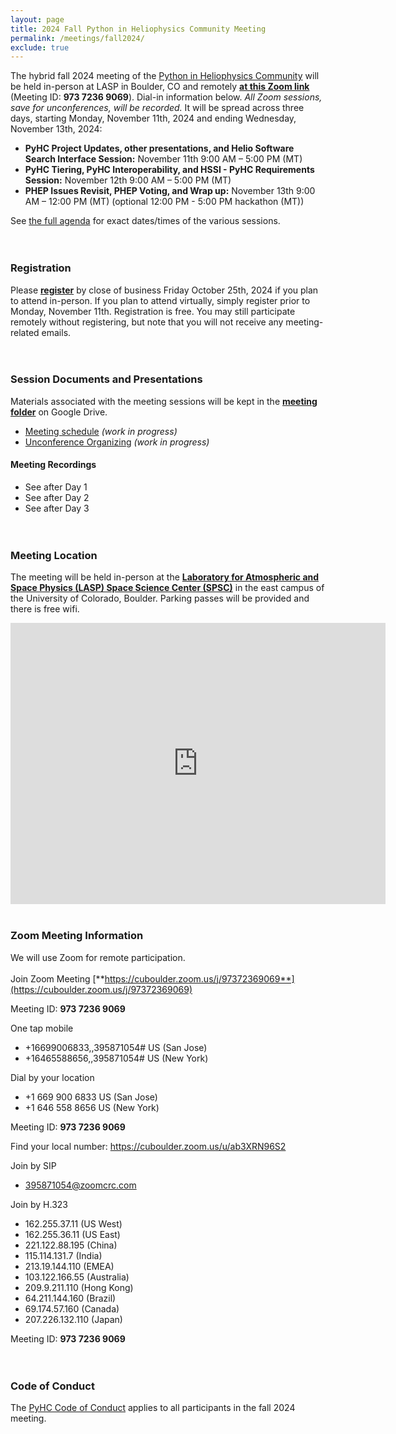 ```yaml
---
layout: page
title: 2024 Fall Python in Heliophysics Community Meeting
permalink: /meetings/fall2024/
exclude: true
---
```


The hybrid fall 2024 meeting of the [Python in Heliophysics Community](https://pyhc.org) will be held in-person at LASP in Boulder, CO and remotely [**at this Zoom link**](https://cuboulder.zoom.us/j/97372369069) (Meeting ID: **973 7236 9069**). Dial-in information below. _All Zoom sessions, save for unconferences, will be recorded._ It will be spread across three days, starting Monday, November 11th, 2024 and ending Wednesday, November 13th, 2024: 

 - **PyHC Project Updates, other presentations, and Helio Software Search Interface Session:** November 11th 9:00 AM – 5:00 PM (MT)
 - **PyHC Tiering, PyHC Interoperability, and HSSI - PyHC Requirements Session:** November 12th 9:00 AM – 5:00 PM (MT)
 - **PHEP Issues Revisit, PHEP Voting, and Wrap up:** November 13th 9:00 AM – 12:00 PM (MT) (optional 12:00 PM - 5:00 PM hackathon (MT))
 
See [the full agenda](https://docs.google.com/spreadsheets/d/1a72zh8hiqs14Oyw32gUqliNHFEPcCJZT/edit?usp=sharing&ouid=111688094316717381127&rtpof=true&sd=true) for exact dates/times of the various sessions.
<br><br><br>
### Registration

Please [**register**](https://forms.gle/rfmQaiSa8uSbFZdTA) by close of business Friday October 25th, 2024 if you plan to attend in-person. If you plan to attend virtually, simply register prior to Monday, November 11th.  Registration is free.  You may still participate remotely without registering, but note that you will not receive any meeting-related emails.
<br><br><br>

### Session Documents and Presentations

Materials associated with the meeting sessions will be kept in the [**meeting folder**](https://drive.google.com/drive/folders/1_PrioZvEfNhcQ5ISOjHHZ4XQZKHk2Ohq?usp=drive_link) on Google Drive.

 - [Meeting schedule](https://docs.google.com/spreadsheets/d/1a72zh8hiqs14Oyw32gUqliNHFEPcCJZT/edit?usp=sharing&ouid=111688094316717381127&rtpof=true&sd=true) _(work in progress)_
 - [Unconference Organizing](https://docs.google.com/spreadsheets/d/1vmgE2ftxMfFyR3NafmYxGSdlDKUQSumSol8nUl8KOqk/edit?usp=sharing) _(work in progress)_

#### Meeting Recordings

 - See after Day 1
 - See after Day 2
 - See after Day 3
<br><br><br>

### Meeting Location
The meeting will be held in-person at the [**Laboratory for Atmospheric and Space Physics (LASP) Space Science Center (SPSC)**](https://maps.app.goo.gl/L17XqXwm4xQL1quHA) in the east campus of the University of Colorado, Boulder. Parking passes will be provided and there is free wifi.
<iframe src="https://www.google.com/maps/embed?pb=!1m18!1m12!1m3!1d24446.802989459702!2d-105.28366684913635!3d40.01178966404206!2m3!1f0!2f0!3f0!3m2!1i1024!2i768!4f13.1!3m3!1m2!1s0x876bedc3b54833db%3A0xaceb31dee37cb2ac!2sLASP!5e0!3m2!1sen!2sus!4v1730933322079!5m2!1sen!2sus" width="600" height="450" style="border:0;" allowfullscreen="" loading="lazy" referrerpolicy="no-referrer-when-downgrade"></iframe>
<br><br>

### Zoom Meeting Information
We will use Zoom for remote participation.
<br><br>
Join Zoom Meeting
[**https://cuboulder.zoom.us/j/97372369069**](https://cuboulder.zoom.us/j/97372369069)

Meeting ID: **973 7236 9069**

One tap mobile
 - +16699006833,,395871054# US (San Jose)
 - +16465588656,,395871054# US (New York)

Dial by your location
 - +1 669 900 6833 US (San Jose)
 - +1 646 558 8656 US (New York)

Meeting ID: **973 7236 9069**

Find your local number: https://cuboulder.zoom.us/u/ab3XRN96S2

Join by SIP
 - 395871054@zoomcrc.com

Join by H.323
 - 162.255.37.11 (US West)
 - 162.255.36.11 (US East)
 - 221.122.88.195 (China)
 - 115.114.131.7 (India)
 - 213.19.144.110 (EMEA)
 - 103.122.166.55 (Australia)
 - 209.9.211.110 (Hong Kong)
 - 64.211.144.160 (Brazil)
 - 69.174.57.160 (Canada)
 - 207.226.132.110 (Japan)

Meeting ID: **973 7236 9069**
<br><br><br>

### Code of Conduct
The [PyHC Code of Conduct](https://heliopython.org/docs/code_of_conduct/) applies to all participants in the fall 2024 meeting.

